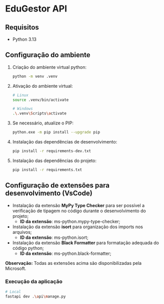 # EduGestor API

## Requisitos

- Python 3.13

## Configuração do ambiente

1. Criação do ambiente virtual python:
   ```bash
   python -m venv .venv
   ```
2. Ativação do ambiente virtual:

   ```bash
   # Linux
   source .venv/bin/activate

   # Windows
   .\.venv\Scripts\activate
   ```

3. Se necessário, atualize o PIP:
   ```bash
   python.exe -m pip install --upgrade pip
   ```
4. Instalação das dependências de desenvolvimento:
   ```bash
   pip install -r requirements-dev.txt
   ```
5. Instalação das dependências do projeto:
   ```bash
   pip install -r requirements.txt
   ```

## Configuração de extensões para desenvolvimento (VsCode)

- Instalação da extensão **MyPy Type Checker** para ser possível a verificação de tipagem no código durante o desenvolvimento do projeto;
  - **ID da extensão**: ms-python.mypy-type-checker;
- Instalação da extensão **isort** para organização dos imports nos arquivos;
  - **ID da extensão**: ms-python.isort;
- Instalação da extensão **Black Formatter** para formatação adequada do código python;
  - **ID da extensão**: ms-python.black-formatter;

**Observação:** Todas as extensões acima são disponibilizadas pela Microsoft.

### Execução da aplicação

```bash
# Local
fastapi dev .\api\manage.py
```
